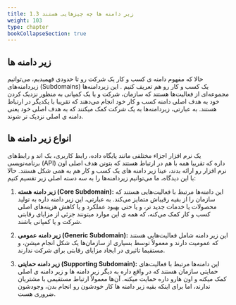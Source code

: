 ```yaml
---
title: 1.3 زیر دامنه ها چه چیزهایی هستند
weight: 103
type: chapter
bookCollapseSection: true
---
```


## زیر دامنه ها

حالا که مفهوم دامنه ی کسب و کار یک شرکت رو تا حدودی فهمیدیم، می‌توانیم زیردامنه‌های (Subdomains) یک کسب و کار رو هم تعریف کنیم . این زیردامنه‌ها مجموعه‌ای از فعالیت‌ها هستند که سازمان، شرکت و یا یک کمپانی به منظور نزدیک کردن خود به هدف اصلی دامنه کسب و کار خود انجام می‌دهند که تقریبا با یکدیگر در ارتباط هستند. به عبارتی، زیردامنه‌ها به یک شرکت کمک میکنند که به هدف اصلی خود یعنی دامنه ی اصلی نزدیک تر شوند.

## انواع زیر دامنه ها

یک نرم افزار اجزاء مختلفی مانند پایگاه داده، رابط کاربری، بک اند و رابط‌های برنامه‌نویسی (API) داره که  تقریبا همه با هم در ارتباط هستند که بتونن هدف اصلی اون نرم افزار رو ارائه بدند، عینا زیر دامنه های یک کسب و کار هم به همی شکل هستند. حالا با این دیدگاه، ما می‌توانیم زیردامنه‌ها را به سه دسته اصلی زیر تقسیم کنیم:

1. **زیر دامنه هسته (Core Subdomain):** این دامنه‌ها مرتبط با فعالیت‌هایی هستند که سازمان را از بقیه رقیباش متمایز می‌کند. به عبارتی، این زیر دامنه داره به تولید محصولات یا خدمات جدید تر، و یا حتی بهبود عملکرد و یا کاهش هزینه‌های اصلی کسب و کار کمک می‌کنه، که همه ی این موارد میتونند جزئی از مزایای رقابتی شرکت و یا کمپانی باشند.

2. **زیر دامنه عمومی (Generic Subdomain):** این زیر دامنه شامل فعالیت‌هایی هستند که عمومیت دارند و معمولاً توسط بسیاری از سازمان‌ها یک شکل انجام میشن، و مستقیما تاثیری در ایجاد مزایای رقابتی برای شرکت ندارند.

3. **زیر دامنه حمایتی (Supporting Subdomain):** این دامنه‌ها مرتبط با فعالیت‌های حمایتی سازمان هستند که در واقع داره به دیگر زیر دامنه ها و زیر دامنه ی اصلی کمک میکنه و اون هارو داره حمایت میکنه. آن‌ها معمولاً ارتباط مستقیمی با مشتریان ندارند، اما برای اینکه بقیه زیر دامنه ها کار خودشون رو انجام بدن، وجودشون ضروری هست.
